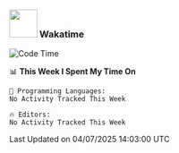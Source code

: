 ### <img src="https://media.giphy.com/media/VgCDAzcKvsR6OM0uWg/giphy.gif" width="50"> Wakatime

  <!--START_SECTION:waka-->
![Code Time](http://img.shields.io/badge/Code%20Time-1%2C534%20hrs%2038%20mins-blue)

📊 **This Week I Spent My Time On** 

```text
💬 Programming Languages: 
No Activity Tracked This Week

🔥 Editors: 
No Activity Tracked This Week
```


 Last Updated on 04/07/2025 14:03:00 UTC
<!--END_SECTION:waka-->
